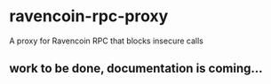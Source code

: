 # ravencoin-rpc-proxy
A proxy for Ravencoin RPC that blocks insecure calls


## work to be done, documentation is coming...
